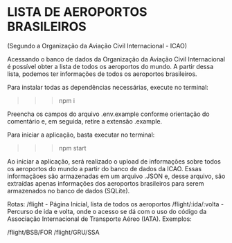 # LISTA DE AEROPORTOS BRASILEIROS
(Segundo a Organização da Aviação Civil Internacional - ICAO)

Acessando o banco de dados da Organização da Aviação Civil Internacional é possível obter a lista de todos os aeroportos do mundo. A partir dessa lista, podemos ter informações de todos os aeroportos brasileiros. 

Para instalar todas as dependências necessárias, execute no terminal:
>>> npm i

Preencha os campos do arquivo .env.example conforme orientação do comentário e, em seguida, retire a extensão .example.

Para iniciar a aplicação, basta executar no terminal:
>>> npm start

Ao iniciar a aplicação, será realizado o upload de informações sobre todos os aeroportos do mundo a partir do banco de dados da ICAO.
Essas informaçãoes são armazenadas em um arquivo .JSON e, desse arquivo, são extraídas apenas informações dos aeroportos brasileiros para serem armazenados no banco de dados (SQLite). 

Rotas:
/flight - Página Inicial, lista de todos os aeroportos
/flight/:ida/:volta - Percurso de ida e volta, onde o acesso se dá com o uso do código da Associação Internacional de Transporte Aéreo (IATA). Exemplos:

/flight/BSB/FOR
/flight/GRU/SSA